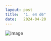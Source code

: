 ```yaml
---
layout: post
title:  "1. e4 d6"
date:   2024-04-20
---
```


![image]({{site.url}}/assets/meetup_photos/2024-04-20.jpg)
